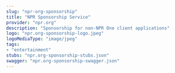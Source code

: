 ```yaml
---
slug: "npr-org-sponsorship"
title: "NPR Sponsorship Service"
provider: "npr.org"
description: "Sponsorship for non-NPR One client applications"
logo: "npr.org-sponsorship-logo.jpeg"
logoMediaType: "image/jpeg"
tags:
- "entertainment"
stubs: "npr.org-sponsorship-stubs.json"
swagger: "npr.org-sponsorship-swagger.json"
---
```

